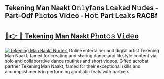 ## Tekening Man Naakt O𝚗𝚕yf𝚊ns L𝚎a𝚔ed N𝚞𝚍es - Part-Odf P𝚑𝚘tos Vi𝚍𝚎o - H𝚘𝚝 Part L𝚎a𝚔s RACBf

# <h2><a href="http://kf4dfg.oniu.top/?m=Tekening+Man+Naakt">🔗👉 🔴 Tekening Man Naakt P𝚑ot𝚘𝚜 V𝚒d𝚎o</a></h2>

[![Tekening Man Naakt Nu𝚍e𝚜](https://i.imgur.com/0qMVB7G.gif)](http://kf4dfg.oniu.top/?m=Tekening+Man+Naakt)
Online entertainer and digital artist Tekening Man Naakt, famed for creating and sharing dance and lifestyle content via solo and collaborative dance routines and short videos. Gifted acrobat partner Tekening Man Naakt, famed for their exceptional skills and accomplishments in performing acrobatic feats with partners.  
